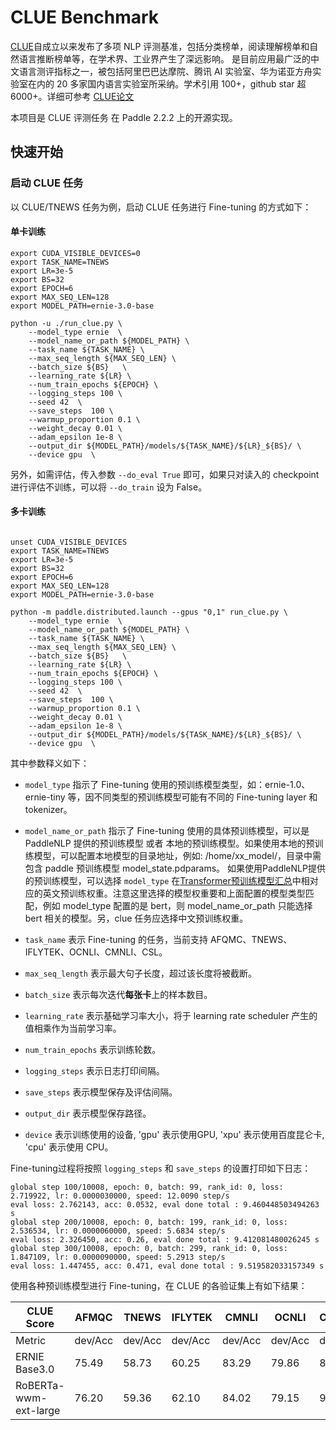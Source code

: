 # CLUE Benchmark

[CLUE](https://www.cluebenchmarks.com/)自成立以来发布了多项 NLP 评测基准，包括分类榜单，阅读理解榜单和自然语言推断榜单等，在学术界、工业界产生了深远影响。
是目前应用最广泛的中文语言测评指标之一，被包括阿里巴巴达摩院、腾讯 AI 实验室、华为诺亚方舟实验室在内的 20 多家国内语言实验室所采纳。学术引用 100+，github star 超 6000+。详细可参考 [CLUE论文](https://arxiv.org/abs/2004.05986)

本项目是 CLUE 评测任务 在 Paddle 2.2.2 上的开源实现。

## 快速开始

### 启动 CLUE 任务
以 CLUE/TNEWS 任务为例，启动 CLUE 任务进行 Fine-tuning 的方式如下：

#### 单卡训练
```shell
export CUDA_VISIBLE_DEVICES=0
export TASK_NAME=TNEWS
export LR=3e-5
export BS=32
export EPOCH=6
export MAX_SEQ_LEN=128
export MODEL_PATH=ernie-3.0-base

python -u ./run_clue.py \
    --model_type ernie  \
    --model_name_or_path ${MODEL_PATH} \
    --task_name ${TASK_NAME} \
    --max_seq_length ${MAX_SEQ_LEN} \
    --batch_size ${BS}   \
    --learning_rate ${LR} \
    --num_train_epochs ${EPOCH} \
    --logging_steps 100 \
    --seed 42  \
    --save_steps  100 \
    --warmup_proportion 0.1 \
    --weight_decay 0.01 \
    --adam_epsilon 1e-8 \
    --output_dir ${MODEL_PATH}/models/${TASK_NAME}/${LR}_${BS}/ \
    --device gpu  \

```

另外，如需评估，传入参数 `--do_eval True` 即可，如果只对读入的 checkpoint 进行评估不训练，可以将 `--do_train` 设为 False。

#### 多卡训练
```shell

unset CUDA_VISIBLE_DEVICES
export TASK_NAME=TNEWS
export LR=3e-5
export BS=32
export EPOCH=6
export MAX_SEQ_LEN=128
export MODEL_PATH=ernie-3.0-base

python -m paddle.distributed.launch --gpus "0,1" run_clue.py \
    --model_type ernie  \
    --model_name_or_path ${MODEL_PATH} \
    --task_name ${TASK_NAME} \
    --max_seq_length ${MAX_SEQ_LEN} \
    --batch_size ${BS}   \
    --learning_rate ${LR} \
    --num_train_epochs ${EPOCH} \
    --logging_steps 100 \
    --seed 42  \
    --save_steps  100 \
    --warmup_proportion 0.1 \
    --weight_decay 0.01 \
    --adam_epsilon 1e-8 \
    --output_dir ${MODEL_PATH}/models/${TASK_NAME}/${LR}_${BS}/ \
    --device gpu  \

```
其中参数释义如下：
- `model_type` 指示了 Fine-tuning 使用的预训练模型类型，如：ernie-1.0、ernie-tiny 等，因不同类型的预训练模型可能有不同的 Fine-tuning layer 和 tokenizer。
- `model_name_or_path` 指示了 Fine-tuning 使用的具体预训练模型，可以是 PaddleNLP 提供的预训练模型 或者 本地的预训练模型。如果使用本地的预训练模型，可以配置本地模型的目录地址，例如: /home/xx_model/，目录中需包含 paddle 预训练模型 model_state.pdparams。
如果使用PaddleNLP提供的预训练模型，可以选择 `model_type` 在[Transformer预训练模型汇总](../../../docs/model_zoo/transformers.rst)中相对应的英文预训练权重。注意这里选择的模型权重要和上面配置的模型类型匹配，例如 model_type 配置的是 bert，则 model_name_or_path 只能选择 bert 相关的模型。另，clue 任务应选择中文预训练权重。

- `task_name` 表示 Fine-tuning 的任务，当前支持 AFQMC、TNEWS、IFLYTEK、OCNLI、CMNLI、CSL。
- `max_seq_length` 表示最大句子长度，超过该长度将被截断。
- `batch_size` 表示每次迭代**每张卡**上的样本数目。
- `learning_rate` 表示基础学习率大小，将于 learning rate scheduler 产生的值相乘作为当前学习率。
- `num_train_epochs` 表示训练轮数。
- `logging_steps` 表示日志打印间隔。
- `save_steps` 表示模型保存及评估间隔。
- `output_dir` 表示模型保存路径。
- `device` 表示训练使用的设备, 'gpu' 表示使用GPU, 'xpu' 表示使用百度昆仑卡, 'cpu' 表示使用 CPU。

Fine-tuning过程将按照 `logging_steps` 和 `save_steps` 的设置打印如下日志：

```
global step 100/10008, epoch: 0, batch: 99, rank_id: 0, loss: 2.719922, lr: 0.0000030000, speed: 12.0090 step/s
eval loss: 2.762143, acc: 0.0532, eval done total : 9.460448503494263 s
global step 200/10008, epoch: 0, batch: 199, rank_id: 0, loss: 2.536534, lr: 0.0000060000, speed: 5.6834 step/s
eval loss: 2.326450, acc: 0.26, eval done total : 9.412081480026245 s
global step 300/10008, epoch: 0, batch: 299, rank_id: 0, loss: 1.847109, lr: 0.0000090000, speed: 5.2913 step/s
eval loss: 1.447455, acc: 0.471, eval done total : 9.519582033157349 s
```

使用各种预训练模型进行 Fine-tuning，在 CLUE 的各验证集上有如下结果：

| CLUE Score            | AFMQC   | TNEWS   | IFLYTEK | CMNLI   | OCNLI   | CLUEWSC2020 | CSL     | CMRC2018 | CHID    | C3      |
| --------------------- | ------- | ------- | ------- | ------- | ------- | ----------- | ------- | -------- | ------- | ------- |
| Metric                | dev/Acc | dev/Acc | dev/Acc | dev/Acc | dev/Acc | dev/Acc     | dev/Acc | dev/F1   | dev/Acc | dev/Acc |
| ERNIE Base3.0         | 75.49   | 58.73   | 60.25   | 83.29   | 79.86   | 86.84       | 82.40   | 89.48    |         |         |
| RoBERTa-wwm-ext-large | 76.20   | 59.36   | 62.10   | 84.02   | 79.15   | 90.79       | 82.03   |          |         |         |
